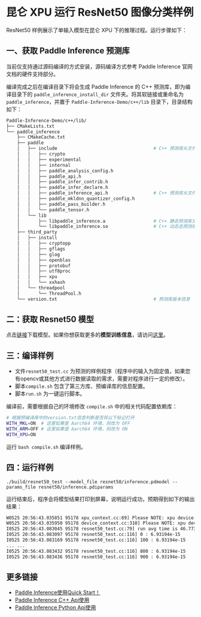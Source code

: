# 昆仑 XPU 运行 ResNet50 图像分类样例

ResNet50 样例展示了单输入模型在昆仑 XPU 下的推理过程。运行步骤如下：

## 一、获取 Paddle Inference 预测库

当前仅支持通过源码编译的方式安装，源码编译方式参考 Paddle Inference 官网文档的硬件支持部分。

编译完成之后在编译目录下将会生成 Paddle Inference 的 C++ 预测库，即为编译目录下的 `paddle_inference_install_dir` 文件夹。将其软链接或重命名为 `paddle_inference`，并置于 `Paddle-Inference-Demo/c++/lib` 目录下，目录结构如下：

```bash
Paddle-Inference-Demo/c++/lib/
├── CMakeLists.txt
└── paddle_inference
    ├── CMakeCache.txt
    ├── paddle
    │   ├── include                                    # C++ 预测库头文件目录
    │   │   ├── crypto
    │   │   ├── experimental
    │   │   ├── internal
    │   │   ├── paddle_analysis_config.h
    │   │   ├── paddle_api.h
    │   │   ├── paddle_infer_contrib.h
    │   │   ├── paddle_infer_declare.h
    │   │   ├── paddle_inference_api.h                 # C++ 预测库头文件
    │   │   ├── paddle_mkldnn_quantizer_config.h
    │   │   ├── paddle_pass_builder.h
    │   │   └── paddle_tensor.h
    │   └── lib
    │       ├── libpaddle_inference.a                  # C++ 静态预测库文件
    │       └── libpaddle_inference.so                 # C++ 动态态预测库文件
    ├── third_party
    │   ├── install
    │   │   ├── cryptopp
    │   │   ├── gflags
    │   │   ├── glog
    │   │   ├── openblas
    │   │   ├── protobuf
    │   │   ├── utf8proc
    │   │   ├── xpu
    │   │   └── xxhash
    │   └── threadpool
    │       └── ThreadPool.h
    └── version.txt                                    # 预测库版本信息
```

## 二：获取 Resnet50 模型

点击[链接](https://paddle-inference-dist.bj.bcebos.com/Paddle-Inference-Demo/resnet50.tgz)下载模型。如果你想获取更多的**模型训练信息**，请访问[这里](https://github.com/PaddlePaddle/PaddleClas)。

## 三：编译样例
 
- 文件`resnet50_test.cc` 为预测的样例程序（程序中的输入为固定值，如果您有opencv或其他方式进行数据读取的需求，需要对程序进行一定的修改）。    
- 脚本`compile.sh` 包含了第三方库、预编译库的信息配置。
- 脚本`run.sh` 为一键运行脚本。

编译前，需要根据自己的环境修改 `compile.sh` 中的相关代码配置依赖库：

```bash
# 根据预编译库中的version.txt信息判断是否将以下标记打开
WITH_MKL=ON  # 这里如果是 Aarch64 环境，则改为 OFF
WITH_ARM=OFF # 这里如果是 Aarch64 环境，则改为 ON
WITH_XPU=ON
```

运行 `bash compile.sh` 编译样例。

## 四：运行样例

```shell
./build/resnet50_test --model_file resnet50/inference.pdmodel --params_file resnet50/inference.pdiparams
```
运行结束后，程序会将模型结果打印到屏幕，说明运行成功，预期得到如下的输出结果：

```bash
W0525 20:56:43.035851 95178 xpu_context.cc:89] Please NOTE: xpu device: 0
W0525 20:56:43.035950 95178 device_context.cc:310] Please NOTE: xpu device: 0
I0525 20:56:43.083045 95178 resnet50_test.cc:79] run avg time is 46.773 ms
I0525 20:56:43.083097 95178 resnet50_test.cc:116] 0 : 6.93194e-15
I0525 20:56:43.083169 95178 resnet50_test.cc:116] 100 : 6.93194e-15
... ...
I0525 20:56:43.083432 95178 resnet50_test.cc:116] 800 : 6.93194e-15
I0525 20:56:43.083436 95178 resnet50_test.cc:116] 900 : 6.93194e-15
```

## 更多链接
- [Paddle Inference使用Quick Start！](https://paddle-inference.readthedocs.io/en/latest/introduction/quick_start.html)
- [Paddle Inference C++ Api使用](https://paddle-inference.readthedocs.io/en/latest/api_reference/cxx_api_index.html)
- [Paddle Inference Python Api使用](https://paddle-inference.readthedocs.io/en/latest/api_reference/python_api_index.html)
